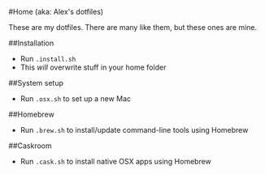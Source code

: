 #Home (aka: Alex's dotfiles)

These are my dotfiles. There are many like them, but these ones are mine.

##Installation

* Run `.install.sh`
* This *will* overwrite stuff in your home folder

##System setup

* Run `.osx.sh` to set up a new Mac

##Homebrew

* Run `.brew.sh` to install/update command-line tools using Homebrew

##Caskroom

* Run `.cask.sh` to install native OSX apps using Homebrew
